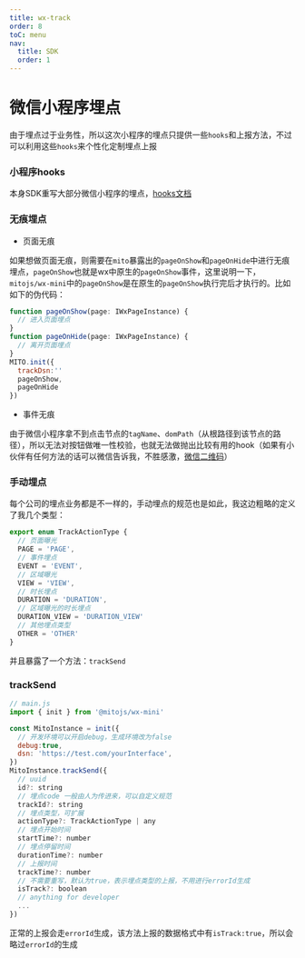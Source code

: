 ```yaml
---
title: wx-track
order: 8
toC: menu
nav:
  title: SDK
  order: 1
---
```

# 微信小程序埋点

由于埋点过于业务性，所以这次小程序的埋点只提供一些`hooks`和上报方法，不过可以利用这些`hooks`来个性化定制埋点上报


### 小程序hooks
本身SDK重写大部分微信小程序的埋点，[hooks文档](./wx-mini.md#wxhookoptionstype)

### 无痕埋点
* 页面无痕

如果想做页面无痕，则需要在`mito`暴露出的`pageOnShow`和`pageOnHide`中进行无痕埋点，`pageOnShow`也就是wx中原生的`pageOnShow`事件，这里说明一下，`mitojs/wx-mini`中的`pageOnShow`是在原生的`pageOnShow`执行完后才执行的。比如如下的伪代码：

```js
function pageOnShow(page: IWxPageInstance) {
  // 进入页面埋点
}
function pageOnHide(page: IWxPageInstance) {
  // 离开页面埋点
}
MITO.init({
  trackDsn:''
  pageOnShow,
  pageOnHide
})
```
* 事件无痕

由于微信小程序拿不到点击节点的`tagName`、`domPath`（从根路径到该节点的路径），所以无法对按钮做唯一性校验，也就无法做抛出比较有用的hook（如果有小伙伴有任何方法的话可以微信告诉我，不胜感激，[微信二维码](https://github.com/mitojs/mitojs#issue)）

### 手动埋点
每个公司的埋点业务都是不一样的，手动埋点的规范也是如此，我这边粗略的定义了我几个类型：

```js
export enum TrackActionType {
  // 页面曝光
  PAGE = 'PAGE',
  // 事件埋点
  EVENT = 'EVENT',
  // 区域曝光
  VIEW = 'VIEW',
  // 时长埋点
  DURATION = 'DURATION',
  // 区域曝光的时长埋点
  DURATION_VIEW = 'DURATION_VIEW'
  // 其他埋点类型
  OTHER = 'OTHER'
}
```
并且暴露了一个方法：`trackSend`

### trackSend
```js
// main.js
import { init } from '@mitojs/wx-mini'

const MitoInstance = init({
  // 开发环境可以开启debug，生成环境改为false
  debug:true,
  dsn: 'https://test.com/yourInterface',
})
MitoInstance.trackSend({
  // uuid
  id?: string
  // 埋点code 一般由人为传进来，可以自定义规范
  trackId?: string
  // 埋点类型，可扩展
  actionType?: TrackActionType | any
  // 埋点开始时间
  startTime?: number
  // 埋点停留时间
  durationTime?: number
  // 上报时间
  trackTime?: number
  // 不需要重写，默认为true，表示埋点类型的上报，不用进行errorId生成
  isTrack?: boolean
  // anything for developer
  ...
})
```
正常的上报会走`errorId`生成，该方法上报的数据格式中有`isTrack:true`，所以会略过`errorId`的生成


